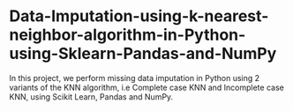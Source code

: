 # Data-Imputation-using-k-nearest-neighbor-algorithm-in-Python-using-Sklearn-Pandas-and-NumPy
In this project, we perform missing data imputation in Python using 2 variants of the KNN algorithm, i.e Complete case KNN and Incomplete case KNN, using Scikit Learn, Pandas and NumPy. 

